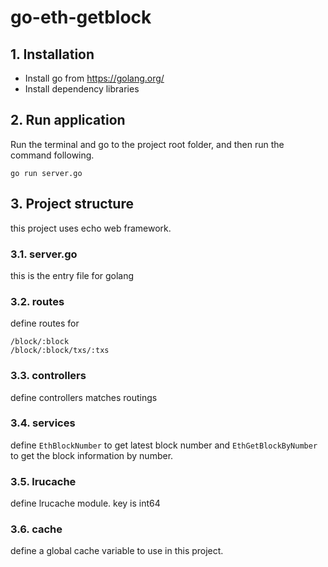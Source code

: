 # go-eth-getblock
## 1. Installation
- Install go from https://golang.org/
- Install dependency libraries
## 2. Run application
Run the terminal and go to the project root folder, and then run the command following.
```
go run server.go
```

## 3. Project structure
this project uses echo web framework.
### 3.1. server.go 
this is the entry file for golang

### 3.2. routes
define routes for 
```
/block/:block
/block/:block/txs/:txs
```

### 3.3. controllers
define controllers matches routings

### 3.4. services
define `EthBlockNumber` to get latest block number and `EthGetBlockByNumber` to get the block information by number.

### 3.5. lrucache
define lrucache module. key is int64

### 3.6. cache
define a global cache variable to use in this project.

